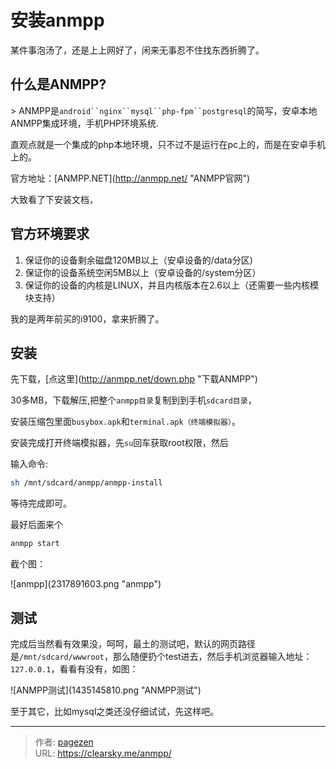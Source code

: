 # 安装anmpp


某件事泡汤了，还是上上网好了，闲来无事忍不住找东西折腾了。

## 什么是ANMPP?

&gt; ANMPP是`android``nginx``mysql``php-fpm``postgresql`的简写，安卓本地ANMPP集成环境，手机PHP环境系统.

直观点就是一个集成的php本地环境，只不过不是运行在pc上的，而是在安卓手机上的。

官方地址：[ANMPP.NET](http://anmpp.net/ &#34;ANMPP官网&#34;)

大致看了下安装文档，

## 官方环境要求

1. 保证你的设备剩余磁盘120MB以上（安卓设备的/data分区)
2. 保证你的设备系统空闲5MB以上（安卓设备的/system分区）
3. 保证你的设备的内核是LINUX，并且内核版本在2.6以上（还需要一些内核模块支持）

我的是两年前买的i9100，拿来折腾了。

## 安装

先下载，[点这里](http://anmpp.net/down.php &#34;下载ANMPP&#34;)

30多MB，下载解压,把整个`anmpp目录`复制到到手机`sdcard目录`，

安装压缩包里面`busybox.apk`和`terminal.apk（终端模拟器）`。

安装完成打开终端模拟器，先`su`回车获取root权限，然后

输入命令:

```bash
sh /mnt/sdcard/anmpp/anmpp-install
```

等待完成即可。

最好后面来个

```bash
anmpp start
```

截个图：

![anmpp](2317891603.png &#34;anmpp&#34;)

## 测试

完成后当然看有效果没，呵呵，最土的测试吧，默认的网页路径是`/mnt/sdcard/wwwroot`，那么随便扔个test进去，然后手机浏览器输入地址：`127.0.0.1`，看看有没有，如图：

![ANMPP测试](1435145810.png &#34;ANMPP测试&#34;)

至于其它，比如mysql之类还没仔细试试，先这样吧。


---

> 作者: [pagezen](http://clearsky.me/)  
> URL: https://clearsky.me/anmpp/  


